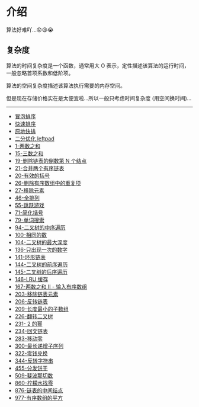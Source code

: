# 介绍

算法好难吖...😞😫😭

## 复杂度

算法的时间复杂度是一个函数，通常用大 O 表示，定性描述该算法的运行时间，一般忽略首项系数和低阶项。

算法的空间复杂度描述该算法执行需要的内存空间。

但是现在存储价格实在是太便宜啦...所以一般只考虑时间复杂度 (用空间换时间)...

---

- [冒泡排序](./bubbleSort.md)
- [快速排序](./quickSort.md)
- [原地快排](./quickSortInPlace.md)
- [二分优化 leftpad](./leftpad.md)
- [1-两数之和](./1-twoSum.md)
- [15-三数之和](./15-3sum.md)
- [19-删除链表的倒数第 N 个结点](./19-removeNthNodeFromEndOfList.md)
- [21-合并两个有序链表](./21-mergeTwoSortedList.md)
- [20-有效的括号](./20-validParentheses.md)
- [26-删除有序数组中的重复项](./26-removeDuplicatesFromSortedArray.md)
- [27-移除元素](./27-removeElement.md.md)
- [46-全排列](./46-permutations.md)
- [55-跳跃游戏](./55-jumpGame.md)
- [71-简化括号](./71-simplifyPath.md)
- [79-单词搜索](./79-wordSearch.md)
- [94-二叉树的中序遍历](./94-binaryTreeInorderTraversal.md)
- [100-相同的数](./100-sameTree.md)
- [104-二叉树的最大深度](./104-maximumDepthOfBinaryTree.md)
- [136-只出现一次的数字](./136-singleNumber.md)
- [141-环形链表](./141-linkedListCycle.md)
- [144-二叉树的前序遍历](./144-binaryTreePreorderTraversal.md)
- [145-二叉树的后序遍历](./145-binaryTreePostorderTraversal.md)
- [146-LRU 缓存](./146-LRUCache.md)
- [167-两数之和 II - 输入有序数组](./167-twoSum2InputIsSortedArray.md)
- [203-移除链表元素](./203-removeLinkedListElements.md)
- [206-反转链表](./206-reverseLinkedList.md)
- [209-长度最小的子数组](./209-minimumSizeSubarraySum.md)
- [226-翻转二叉树](./226-invertBinaryTree.md)
- [231- 2 的幂](./231-powerOfTwo.md)
- [234-回文链表](./234-palindromeLinkedList.md)
- [283-移动零](./283-moveZeros.md)
- [300-最长递增子序列](./300-longestIncreasingSubsequence.md)
- [322-零钱兑换](./322-coinChange.md)
- [344-反转字符串](./344-reverseString.md)
- [455-分发饼干](./455-assignCookies.md)
- [509-斐波那切数](./509-fibonacciNumber.md)
- [860-柠檬水找零](./860-lemonadeChange.md)
- [876-链表的中间结点](./876-middleOfTheLinkedList.md)
- [977-有序数组的平方](./977-squaresOfASortedArray.md)
